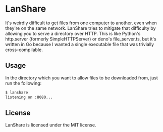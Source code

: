 # LanShare

It's weirdly difficult to get files from one computer to another, even when
they're on the same network. LanShare tries to mitigate that difficulty by
allowing you to serve a directory over HTTP. This is like Python's http.server
(formerly SimpleHTTPServer) or deno's file\_server.ts, but it's written in Go
because I wanted a single executable file that was trivially cross-compilable.

## Usage

In the directory which you want to allow files to be downloaded from, just run
the following:

```sh
$ lanshare
listening on :8080...
```

## License

LanShare is licensed under the MIT license.

